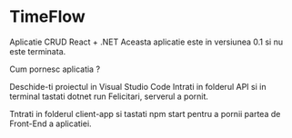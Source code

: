 # TimeFlow
Aplicatie CRUD
React + .NET 
Aceasta aplicatie este in versiunea 0.1 si nu este terminata.

Cum pornesc aplicatia ? 

Deschide-ti proiectul in Visual Studio Code
Intrati in folderul API si in terminal tastati  dotnet run
Felicitari, serverul a pornit.

Tntrati in folderul client-app si tastati    npm start    pentru a pornii partea de Front-End a aplicatiei.




